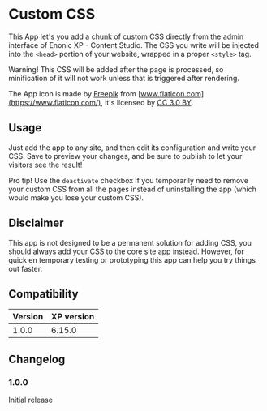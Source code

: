 # Custom CSS

This App let's you add a chunk of custom CSS directly from the admin interface of Enonic XP - Content Studio. The CSS you write will be injected into the `<head>` portion of your website, wrapped in a proper `<style>` tag.

Warning! This CSS will be added after the page is processed, so minification of it will not work unless that is triggered after rendering.

The App icon is made by [Freepik](http://www.freepik.com) from [www.flaticon.com](https://www.flaticon.com/), it's licensed by [CC 3.0 BY](http://creativecommons.org/licenses/by/3.0/).

## Usage

Just add the app to any site, and then edit its configuration and write your CSS. Save to preview your changes, and be sure to publish to let your visitors see the result!

Pro tip! Use the `deactivate` checkbox if you temporarily need to remove your custom CSS from all the pages instead of uninstalling the app (which would make you lose your custom CSS).

## Disclaimer

This app is not designed to be a permanent solution for adding CSS, you should always add your CSS to the core site app instead. However, for quick en temporary testing or prototyping this app can help you try things out faster.

## Compatibility

| Version       | XP version |
| ------------- | ---------- |
| 1.0.0	        | 6.15.0 |

## Changelog

### 1.0.0

Initial release
